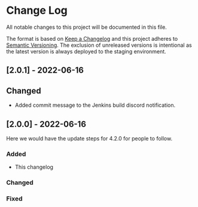 # Change Log
All notable changes to this project will be documented in this file.
 
The format is based on [Keep a Changelog](http://keepachangelog.com/)
and this project adheres to [Semantic Versioning](http://semver.org/). The exclusion of unreleased versions is intentional as the latest version is always deployed to the staging environment.
## [2.0.1] - 2022-06-16
## Changed
- Added commit message to the Jenkins build discord notification.
## [2.0.0] - 2022-06-16
  
Here we would have the update steps for 4.2.0 for people to follow.
 
### Added
- This changelog
### Changed
### Fixed


